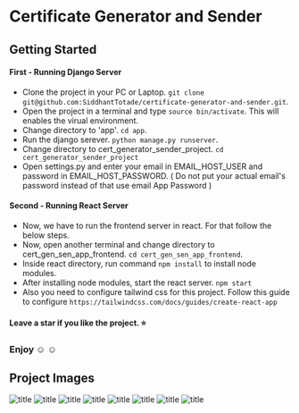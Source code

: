 # Certificate Generator and Sender
## Getting Started

#### First - Running Django Server
+ Clone the project in your PC or Laptop. `git clone git@github.com:SiddhantTotade/certificate-generator-and-sender.git`.
+ Open the project in a terminal and type `source bin/activate`. This will enables the virual environment.
+ Change directory to 'app'. `cd app`.
+ Run the django serever. `python manage.py runserver`.
+ Change directory to cert_generator_sender_project. `cd cert_generator_sender_project`
+ Open settings.py and enter your email in EMAIL_HOST_USER and password in EMAIL_HOST_PASSWORD. ( Do not put your actual email's password instead of that use email App Password )

#### Second - Running React Server
+ Now, we have to run the frontend server in react. For that follow the below steps.
+ Now, open another terminal and change directory to cert_gen_sen_app_frontend. `cd cert_gen_sen_app_frontend`.
+ Inside react directory, run command `npm install` to install node modules.
+ After installing node modules, start the react server. `npm start`
+ Also you need to configure tailwind css for this project. Follow this guide to configure `https://tailwindcss.com/docs/guides/create-react-app`

#### Leave a star if you like the project. :star:
### Enjoy :relaxed: :relaxed:

## Project Images

![title](https://github.com/SiddhantTotade/certificate-generator-and-sender/blob/main/app_images/app_image_11.png)
![title](https://github.com/SiddhantTotade/certificate-generator-and-sender/blob/main/app_images/app_image_1.png)
![title](https://github.com/SiddhantTotade/certificate-generator-and-sender/blob/main/app_images/app_image_2.png)
![title](https://github.com/SiddhantTotade/certificate-generator-and-sender/blob/main/app_images/app_image_3.png)
![title](https://github.com/SiddhantTotade/certificate-generator-and-sender/blob/main/app_images/app_image_4.png)
![title](https://github.com/SiddhantTotade/certificate-generator-and-sender/blob/main/app_images/app_image_5.png)
![title](https://github.com/SiddhantTotade/certificate-generator-and-sender/blob/main/app_images/certificate_img_1.png)
![title](https://github.com/SiddhantTotade/certificate-generator-and-sender/blob/main/app_images/certificate_img_2.png)
